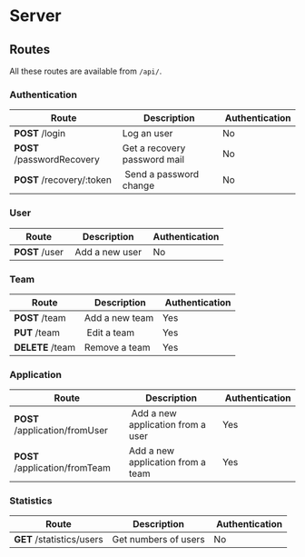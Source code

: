 # Server

## Routes

All these routes are available from `/api/`.

### Authentication

Route | Description | Authentication
----- | ----------- | --------------
**POST** /login | Log an user | No
**POST** /passwordRecovery | Get a recovery password mail | No
**POST** /recovery/:token | Send a password change | No

### User

Route | Description | Authentication
----- | ----------- | --------------
**POST** /user | Add a new user | No

### Team

Route | Description | Authentication
----- | ----------- | --------------
**POST** /team | Add a new team | Yes
**PUT** /team | Edit a team | Yes
**DELETE** /team | Remove a team | Yes

### Application

Route | Description | Authentication
----- | ----------- | --------------
**POST** /application/fromUser | Add a new application from a user | Yes
**POST** /application/fromTeam | Add a new application from a team | Yes

### Statistics

Route | Description | Authentication
----- | ----------- | --------------
**GET** /statistics/users | Get numbers of users | No